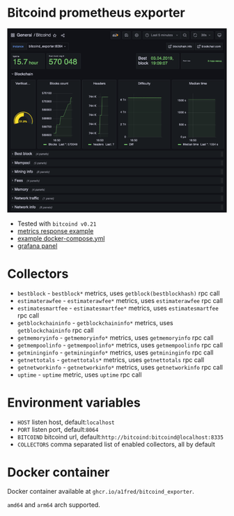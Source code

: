 # Bitcoind prometheus exporter

![grafana dashboard](dashboard.png)

 * Tested with `bitcoind v0.21`
 * [metrics response example](docs/metrics.sample)
 * [example docker-compose.yml](docker-compose.yml)
 * [grafana panel](staff/grafana/dashboards/bitcoind.json)

# Collectors
 * `bestblock` - `bestblock*` metrics, uses `getblock(bestblockhash)` rpc call
 * `estimaterawfee` - `estimaterawfee*` metrics, uses `estimaterawfee` rpc call
 * `estimatesmartfee` - `estimatesmartfee*` metrics, uses `estimatesmartfee` rpc call
 * `getblockchaininfo` - `getblockchaininfo*` metrics, uses `getblockchaininfo` rpc call
 * `getmemoryinfo` - `getmemoryinfo*` metrics, uses `getmemoryinfo` rpc call
 * `getmempoolinfo` - `getmempoolinfo*` metrics, uses `getmempoolinfo` rpc call
 * `getmininginfo` - `getmininginfo*` metrics, uses `getmininginfo` rpc call
 * `getnettotals` - `getnettotals*` metrics, uses `getnettotals` rpc call
 * `getnetworkinfo` - `getnetworkinfo*` metrics, uses `getnetworkinfo` rpc call
 * `uptime` - `uptime` metric, uses `uptime` rpc call

# Environment variables
 * `HOST` listen host, default:`localhost`
 * `PORT` listen port, default:`8064`
 * `BITCOIND` bitcoind url, default:`http://bitcoind:bitcoind@localhost:8335`
 * `COLLECTORS` comma separated list of enabled collectors, all by default

# Docker container
Docker container available at `ghcr.io/a1fred/bitcoind_exporter`.

`amd64` and `arm64` arch supported.
